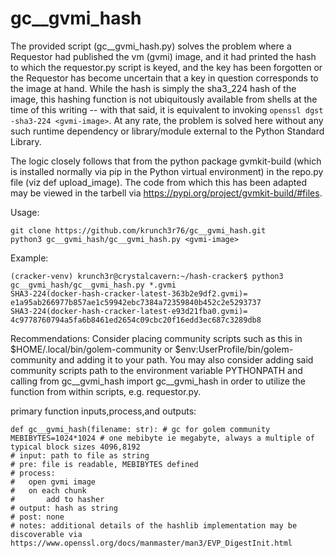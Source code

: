 # gc__gvmi_hash

The provided script (gc__gvmi_hash.py) solves the problem where a Requestor had published the vm (gvmi) image, and it had printed the hash to which the requestor.py script is keyed, and the key has been forgotten or the Requestor has become uncertain that a key in question corresponds to the image at hand. While the hash is simply the sha3_224 hash of the image, this hashing function is not ubiquitously available from shells at the time of this writing -- with that said, it is equivalent to invoking `openssl dgst -sha3-224 <gvmi-image>`. At any rate, the problem is solved here without any such runtime dependency or library/module external to the Python Standard Library.

The logic closely follows that from the python package gvmkit-build (which is installed normally via pip in the Python virtual environment) in the repo.py file (viz def upload_image). The code from which this has been adapted may be viewed in the tarbell via https://pypi.org/project/gvmkit-build/#files.

Usage:
```
git clone https://github.com/krunch3r76/gc__gvmi_hash.git
python3 gc__gvmi_hash/gc__gvmi_hash.py <gvmi-image>
```

Example:
```
(cracker-venv) krunch3r@crystalcavern:~/hash-cracker$ python3 gc__gvmi_hash/gc__gvmi_hash.py *.gvmi
SHA3-224(docker-hash-cracker-latest-363b2e9df2.gvmi)= e1a95ab266977b857ae1c59942ebc7384a72359840b452c2e5293737
SHA3-224(docker-hash-cracker-latest-e93d21fba0.gvmi)= 4c9778760794a5fa6b8461ed2654c09cbc20f16edd3ec687c3289db8
```

Recommendations:
Consider placing community scripts such as this in $HOME/.local/bin/golem-community or $env:UserProfile/bin/golem-community and adding it to your path. You may also consider adding said community scripts path to the environment variable PYTHONPATH and calling from gc__gvmi_hash import gc__gvmi_hash in order to utilize the function from within scripts, e.g. requestor.py.




primary function inputs,process,and outputs:
```
def gc__gvmi_hash(filename: str): # gc for golem community
MEBIBYTES=1024*1024 # one mebibyte ie megabyte, always a multiple of typical block sizes 4096,8192
# input: path to file as string
# pre: file is readable, MEBIBYTES defined
# process:
#   open gvmi image
#   on each chunk
#       add to hasher
# output: hash as string
# post: none
# notes: additional details of the hashlib implementation may be discoverable via https://www.openssl.org/docs/manmaster/man3/EVP_DigestInit.html
```
